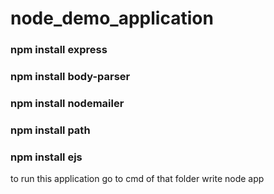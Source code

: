 # node_demo_application
### npm install express
### npm install body-parser
### npm install nodemailer
### npm install path
### npm install ejs
to run this application
go to cmd of that folder 
write node app
